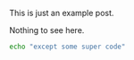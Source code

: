 <!-- layout: post -->
<!-- title: Example Entry 10 -->
<!-- tags: example, post -->
<!-- timestamp: 1626267010 -->
<!-- slug: example-10 -->
<!-- lead: this is the 10th random lead -->

This is just an example post.

Nothing to see here.

```bash
echo "except some super code"
```
